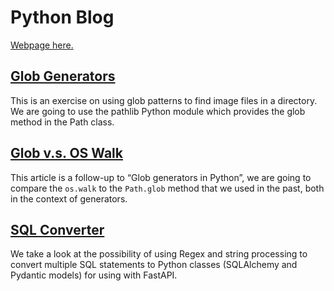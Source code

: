 # Python Blog

[Webpage here.](https://albertov5.github.io/python-blog/)


## [Glob Generators](./static/glob-generators.md)

This is an exercise on using glob patterns to find image files in a directory. We are going to use the pathlib Python module which provides the glob method in the Path class.


## [Glob v.s. OS Walk](./static/glob-compare.md)

This article is a follow-up to &ldquo;Glob generators in Python&rdquo;, we are going to compare the `os.walk` to the `Path.glob` method that we used in the past, both in the context of generators.


## [SQL Converter](./static/sql-converter.md)

We take a look at the possibility of using Regex and string processing to convert multiple SQL statements to Python classes (SQLAlchemy and Pydantic models) for using with FastAPI.
